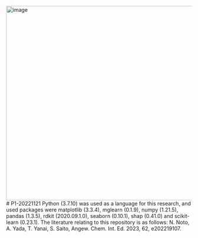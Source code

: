 <img width="528" alt="image" src="https://github.com/Naoki-Noto/P1-20221121/assets/118686232/c4e339af-1a66-4af7-984e-9f51b4624410"># P1-20221121
Python (3.7.10) was used as a language for this research, and used packages were matplotlib (3.3.4), mglearn (0.1.9), numpy (1.21.5), pandas (1.3.5), rdkit (2020.09.1.0), seaborn (0.10.1), shap (0.41.0) and scikit-learn (0.23.1).
The literature relating to this repository is as follows: N. Noto, A. Yada, T. Yanai, S. Saito, Angew. Chem. Int. Ed. 2023, 62, e202219107.
